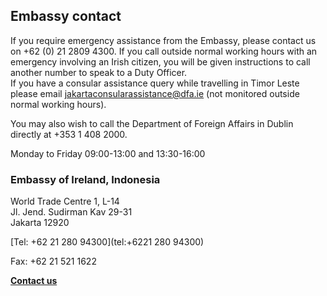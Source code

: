 ## Embassy contact

If you require emergency assistance from the Embassy, please contact us on +62 (0) 21 2809 4300. If you call outside normal working hours with an emergency involving an Irish citizen, you will be given instructions to call another number to speak to a Duty Officer.  
If you have a consular assistance query while travelling in Timor Leste please email jakartaconsularassistance@dfa.ie (not monitored outside normal working hours).

You may also wish to call the Department of Foreign Affairs in Dublin directly at +353 1 408 2000.

Monday to Friday 09:00-13:00 and 13:30-16:00

### Embassy of Ireland, Indonesia

World Trade Centre 1, L-14   
Jl. Jend. Sudirman Kav 29-31   
Jakarta 12920

[Tel: +62 21 280 94300](tel:+6221 280 94300)

Fax: +62 21 521 1622

[**Contact us**](/en/indonesia/jakarta/contact/)